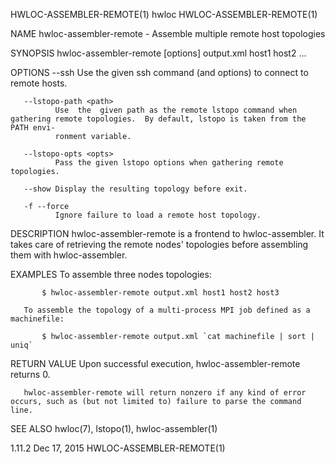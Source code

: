 HWLOC-ASSEMBLER-REMOTE(1)                                              hwloc                                             HWLOC-ASSEMBLER-REMOTE(1)

NAME
       hwloc-assembler-remote - Assemble multiple remote host topologies

SYNOPSIS
       hwloc-assembler-remote [options] output.xml host1 host2 ...

OPTIONS
       --ssh <ssh>
              Use the given ssh command (and options) to connect to remote hosts.

       --lstopo-path <path>
              Use  the  given path as the remote lstopo command when gathering remote topologies.  By default, lstopo is taken from the PATH envi‐
              ronment variable.

       --lstopo-opts <opts>
              Pass the given lstopo options when gathering remote topologies.

       --show Display the resulting topology before exit.

       -f --force
              Ignore failure to load a remote host topology.

DESCRIPTION
       hwloc-assembler-remote is a frontend to hwloc-assembler.  It takes care of retrieving the remote nodes' topologies before  assembling  them
       with hwloc-assembler.

EXAMPLES
       To assemble three nodes topologies:

           $ hwloc-assembler-remote output.xml host1 host2 host3

       To assemble the topology of a multi-process MPI job defined as a machinefile:

           $ hwloc-assembler-remote output.xml `cat machinefile | sort | uniq`

RETURN VALUE
       Upon successful execution, hwloc-assembler-remote returns 0.

       hwloc-assembler-remote will return nonzero if any kind of error occurs, such as (but not limited to) failure to parse the command line.

SEE ALSO
       hwloc(7), lstopo(1), hwloc-assembler(1)

1.11.2                                                             Dec 17, 2015                                          HWLOC-ASSEMBLER-REMOTE(1)
